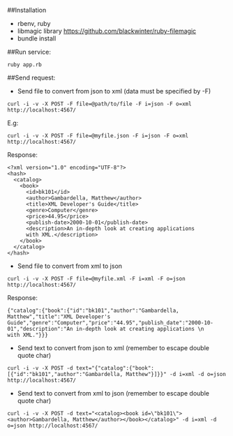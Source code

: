 ##Installation
- rbenv, ruby
- libmagic library https://github.com/blackwinter/ruby-filemagic
- bundle install

##Run service: 

```
ruby app.rb
```

##Send request:
- Send file to convert from json to xml (data must be specified by -F)
```
curl -i -v -X POST -F file=@path/to/file -F i=json -F o=xml http://localhost:4567/
```

E.g:
```
curl -i -v -X POST -F file=@myfile.json -F i=json -F o=xml http://localhost:4567/
```

Response: 
```
<?xml version="1.0" encoding="UTF-8"?>
<hash>
  <catalog>
    <book>
      <id>bk101</id>
      <author>Gambardella, Matthew</author>
      <title>XML Developer's Guide</title>
      <genre>Computer</genre>
      <price>44.95</price>
      <publish-date>2000-10-01</publish-date>
      <description>An in-depth look at creating applications 
      with XML.</description>
    </book>
  </catalog>
</hash>
```

- Send file to convert from xml to json
```
curl -i -v -X POST -F file=@myfile.xml -F i=xml -F o=json http://localhost:4567/
```

Response:
```
{"catalog":{"book":{"id":"bk101","author":"Gambardella, Matthew","title":"XML Developer's Guide","genre":"Computer","price":"44.95","publish_date":"2000-10-01","description":"An in-depth look at creating applications \n      with XML."}}}
```

- Send text to convert from json to xml (remember to escape double quote char)
```
curl -i -v -X POST -d text="{"catalog":{"book":[{"id":"bk101","author":"Gambardella, Matthew"}]}}" -d i=xml -d o=json http://localhost:4567/
```

- Send text to convert from xml to json (remember to escape double quote char)
```
curl -i -v -X POST -d text="<catalog><book id=\"bk101\"><author>Gambardella, Matthew</author></book></catalog>" -d i=xml -d o=json http://localhost:4567/
```
